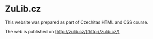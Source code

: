 # ZuLib.cz
This website was prepared as part of Czechitas HTML and CSS course.

The web is published on [http://zulib.cz/](http://zulib.cz/)
